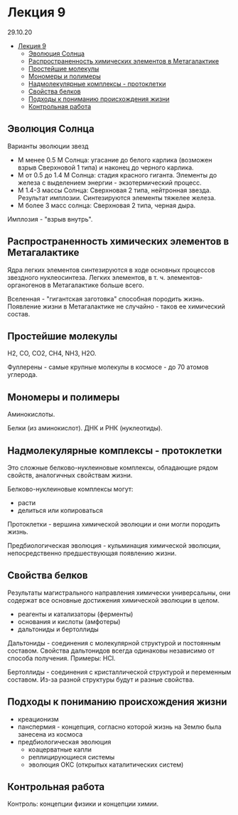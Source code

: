 # Лекция 9

29.10.20

- [Лекция 9](#лекция-9)
  - [Эволюция Солнца](#эволюция-солнца)
  - [Распространенность химических элементов в Метагалактике](#распространенность-химических-элементов-в-метагалактике)
  - [Простейшие молекулы](#простейшие-молекулы)
  - [Мономеры и полимеры](#мономеры-и-полимеры)
  - [Надмолекулярные комплексы - протоклетки](#надмолекулярные-комплексы---протоклетки)
  - [Свойства белков](#свойства-белков)
  - [Подходы к пониманию происхождения жизни](#подходы-к-пониманию-происхождения-жизни)
  - [Контрольная работа](#контрольная-работа)

## Эволюция Солнца

Варианты эволюции звезд

- М менее 0.5 М Солнца: угасание до белого карлика (возможен взрыв Сверхновой 1 типа) и наконец до черного карлика.
- М от 0.5 до 1.4 М Солнца: стадия красного гиганта. Элементы до железа с выделением энергии - экзотермический процесс.
- М 1.4-3 массы Солнца: Сверхновая 2 типа, нейтронная звезда. Результат имплозии. Синтезируются элементы тяжелее железа.
- М более 3 масс солнца: Сверхновая 2 типа, черная дыра.

Имплозия - "взрыв внутрь".

## Распространенность химических элементов в Метагалактике

Ядра легких элементов синтезируются в ходе основных процессов звездного нуклеосинтеза. Легких элементов, в т. ч. элементов-органогенов в Метагалактике больше всего.

Вселенная - "гигантская заготовка" способная породить жизнь. Появление жизни в Метагалактике не случайно - таков ее химический состав.

## Простейшие молекулы

H2, CO, CO2, CH4, NH3, H2O.

Фуллерены - самые крупные молекулы в космосе - до 70 атомов углерода.

## Мономеры и полимеры

Аминокислоты.

Белки (из аминокислот). ДНК и РНК (нуклеотиды).

## Надмолекулярные комплексы - протоклетки

Это сложные белково-нуклеиновые комплексы, обладающие рядом свойств, аналогичных свойствам жизни.

Белково-нуклеиновые комплексы могут:

- расти
- делиться или копироваться

Протоклетки - вершина химической эволюции и они могли породить жизнь.

Предбиологическая эволюция - кульминация химической эволюции, непосредственно предшествующая появлению жизни.

## Свойства белков

Результаты магистрального направления химически универсальны, они содержат все основные достижения химической эволюции в целом.

- реагенты и катализаторы (ферменты)
- основания и кислоты (амфотеры)
- дальтониды и бертоллиды

Дальтониды - соединения с молекулярной структурой и постоянным составом. Свойства дальтонидов всегда одинаковы независимо от способа получения. Примеры: HCl.

Бертоллиды - соединения с кристаллической структурой и переменным составом. Из-за разной структуры будут и разные свойства.

## Подходы к пониманию происхождения жизни

- креационизм
- панспермия - концепция, согласно которой жизнь на Землю была занесена из космоса
- предбиологическая эволюция
  - коацерватные капли
  - реплицирующиеся системы
  - эволюция ОКС (открытых каталитических систем)

## Контрольная работа

Контроль: концепции физики и концепции химии.
